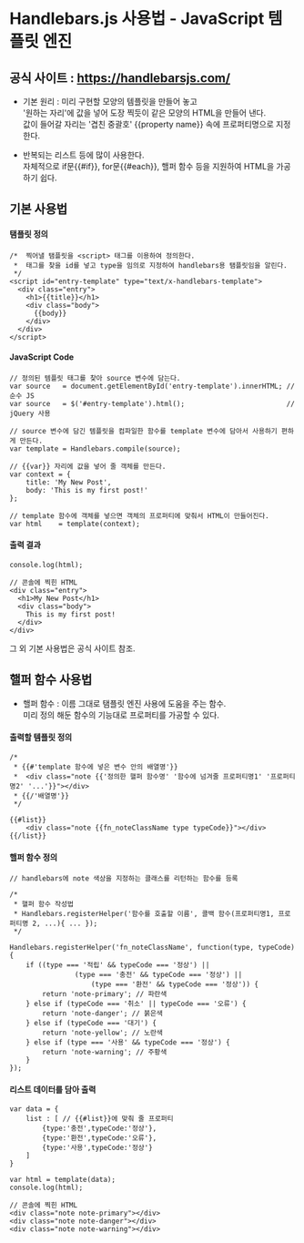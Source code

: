 # Handlebars.js 사용법 - JavaScript 템플릿 엔진

## 공식 사이트 : <https://handlebarsjs.com/>

- 기본 원리 : 미리 구현할 모양의 템플릿을 만들어 놓고  
'원하는 자리'에 값을 넣어 도장 찍듯이 같은 모양의 HTML을 만들어 낸다.  
값이 들어갈 자리는 '겹친 중괄호' {{property name}} 속에 프로퍼티명으로 지정한다.

- 반복되는 리스트 등에 많이 사용한다.  
자체적으로 if문{{#if}}, for문{{#each}}, 핼퍼 함수 등을 지원하여 HTML을 가공하기 쉽다.

## 기본 사용법

#### 탬플릿 정의
~~~
/*  찍어낼 탬플릿을 <script> 태그를 이용하여 정의한다.
 *  태그를 찾을 id를 넣고 type을 임의로 지정하여 handlebars용 탬플릿임을 알린다.
 */
<script id="entry-template" type="text/x-handlebars-template"> 
  <div class="entry">
    <h1>{{title}}</h1>
    <div class="body">
      {{body}}
    </div>
  </div>
</script>
~~~

#### JavaScript Code 
~~~
// 정의된 템플릿 태그를 찾아 source 변수에 담는다.
var source   = document.getElementById('entry-template').innerHTML; // 순수 JS
var source   = $('#entry-template').html();                         // jQuery 사용

// source 변수에 담긴 템플릿을 컴파일한 함수를 template 변수에 담아서 사용하기 편하게 만든다.
var template = Handlebars.compile(source);

// {{var}} 자리에 값을 넣어 줄 객체를 만든다. 
var context = {
    title: 'My New Post',
    body: 'This is my first post!'
};

// template 함수에 객체를 넣으면 객체의 프로퍼티에 맞춰서 HTML이 만들어진다.
var html    = template(context);
~~~

#### 출력 결과

~~~
console.log(html);

// 콘솔에 찍힌 HTML
<div class="entry">
  <h1>My New Post</h1>
  <div class="body">
    This is my first post!
  </div>
</div>
~~~

그 외 기본 사용법은 공식 사이트 참조.


## 핼퍼 함수 사용법

- 핼퍼 함수 : 이름 그대로 탬플릿 엔진 사용에 도움을 주는 함수.  
미리 정의 해둔 함수의 기능대로 프로퍼티를 가공할 수 있다.

#### 출력할 템플릿 정의
~~~
/*
 * {{#'template 함수에 넣은 변수 안의 배열명'}}
 *  <div class="note {{'정의한 핼퍼 함수명' '함수에 넘겨줄 프로퍼티명1' '프로퍼티명2' '...'}}"></div>
 * {{/'배열명'}}
 */

{{#list}}
    <div class="note {{fn_noteClassName type typeCode}}"></div>
{{/list}}
~~~

#### 핼퍼 함수 정의
~~~
// handlebars에 note 색상을 지정하는 클래스를 리턴하는 함수를 등록

/*
 * 핼퍼 함수 작성법 
 * Handlebars.registerHelper('함수를 호출할 이름', 콜백 함수(프로퍼티명1, 프로퍼티명 2, ...){ ... });
 */

Handlebars.registerHelper('fn_noteClassName', function(type, typeCode) {
	if ((type === '적립' && typeCode === '정상') || 
                (type === '충전' && typeCode === '정상') || 
                    (type === '환전' && typeCode === '정상')) {
		return 'note-primary'; // 파란색
	} else if (typeCode === '취소' || typeCode === '오류') {
		return 'note-danger'; // 붉은색
	} else if (typeCode === '대기') {
		return 'note-yellow'; // 노란색
	} else if (type === '사용' && typeCode === '정상') {
		return 'note-warning'; // 주황색
	}
});
~~~

#### 리스트 데이터를 담아 출력
~~~
var data = { 
    list : [ // {{#list}}에 맞춰 줄 프로퍼티
        {type:'충전',typeCode:'정상'},
        {type:'환전',typeCode:'오류'},
        {type:'사용',typeCode:'정상'}
    ]
}

var html = template(data);
console.log(html);

// 콘솔에 찍힌 HTML
<div class="note note-primary"></div>
<div class="note note-danger"></div>
<div class="note note-warning"></div>
~~~



